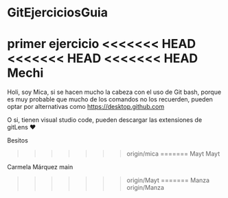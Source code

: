 # GitEjerciciosGuia

primer ejercicio
<<<<<<< HEAD
<<<<<<< HEAD
<<<<<<< HEAD
Mechi
=======


Holi, soy Mica, si se hacen mucho la cabeza con el uso de Git bash, porque es muy probable que mucho de los comandos no los recuerden, pueden optar por alternativas como https://desktop.github.com

O si, tienen visual studio code, pueden descargar las extensiones de gitLens ♥

Besitos 
>>>>>>> origin/mica
=======
Mayt
Mayt

Carmela Márquez
main
>>>>>>> origin/Mayt
=======
Manza
>>>>>>> origin/Manza
